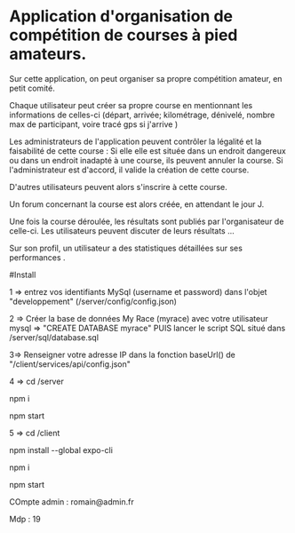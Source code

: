 <h1>Application d'organisation de compétition de courses à pied amateurs. 
</h1>
Sur cette application, on peut organiser sa propre compétition amateur, en petit comité.

Chaque utilisateur peut créer sa propre course en mentionnant les informations de celles-ci 
(départ, arrivée; kilométrage, dénivelé, nombre max de participant, voire tracé gps si j'arrive )

Les administrateurs de l'application peuvent contrôler la légalité et la faisabilité de cette course : 
Si elle elle est située dans un endroit dangereux ou dans un endroit inadapté à une course, 
ils peuvent annuler la course.
Si l'administrateur est d'accord, il valide la création de cette course. 

D'autres utilisateurs peuvent alors s'inscrire à cette course.

Un forum concernant la course est alors créée, en attendant le jour J.

Une fois la course déroulée, les résultats sont publiés par l'organisateur de celle-ci. 
Les utilisateurs peuvent discuter de leurs résultats ...

Sur son profil, un utilisateur a des statistiques détaillées sur ses performances .

#Install

<p>1 => entrez vos identifiants MySql (username et password) dans l'objet "developpement" (/server/config/config.json) </p>

<p>2 => Créer la base de données My Race (myrace) avec votre utilisateur mysql
  => "CREATE DATABASE myrace" PUIS lancer le script SQL situé dans /server/sql/database.sql </p>
  
  <p>3=> Renseigner votre adresse IP dans la fonction baseUrl() de "/client/services/api/config.json"</p>
  
<p>4 => cd /server</p>
<p>npm i</p>
<p> npm start</p>

<p>5 => cd /client</p>
<p>npm install --global expo-cli</p>
<p>npm i</p>
<p> npm start</p>

<p>COmpte admin : romain@admin.fr</p>
<p>Mdp : 19</p>